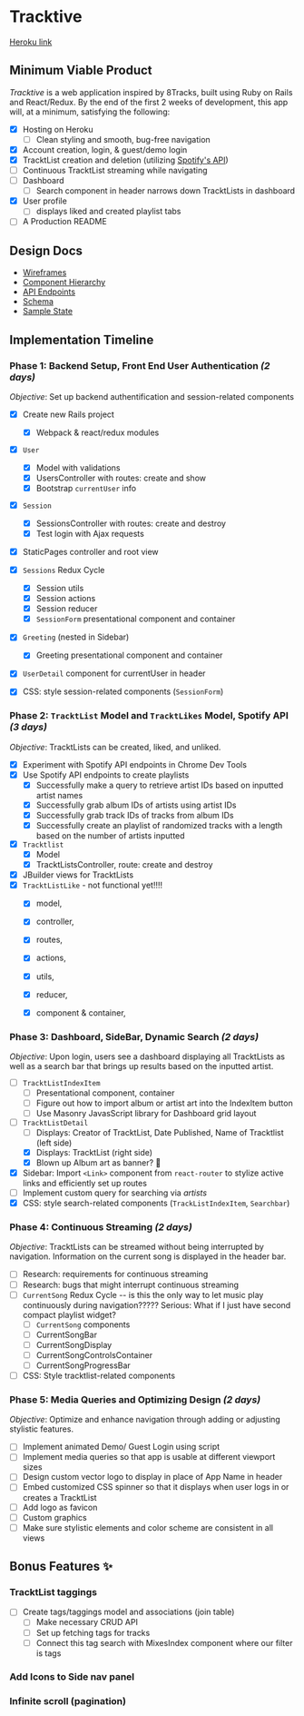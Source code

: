 # Tracktive
[Heroku link](https://tracktive.herokuapp.com/#/)

## Minimum Viable Product 
*Tracktive* is a web application inspired by 8Tracks, built using Ruby on Rails and React/Redux. By the end of the first 2 weeks of development, this app will, at a minimum, satisfying the following: 

- [X] Hosting on Heroku
	- [ ] Clean styling and smooth, bug-free navigation
- [X] Account creation, login, & guest/demo login
- [X] TracktList creation and deletion (utilizing [Spotify's API](https://developer.spotify.com/web-api/))
- [ ] Continuous TracktList streaming while navigating 
- [ ] Dashboard 
	- [ ] Search component in header narrows down TracktLists in dashboard
- [X] User profile
	- [ ] displays liked and created playlist tabs 
- [ ] A Production README

## Design Docs 

* [Wireframes](https://github.com/liuffy/Tracktive/tree/master/docs/wireframes)
* [Component Hierarchy](https://github.com/liuffy/Tracktive/blob/master/docs/api-endpoints.md)
* [API Endpoints](https://github.com/liuffy/Tracktive/blob/master/docs/schema.md)
* [Schema](https://github.com/liuffy/Tracktive/blob/master/docs/schema.md)
* [Sample State](https://github.com/liuffy/Tracktive/blob/master/docs/sample-state.md)

## Implementation Timeline

### Phase 1: Backend Setup, Front End User Authentication *(2 days)*
*Objective*: Set up backend authentification and session-related components 

- [X] Create new Rails project
	- [X] Webpack & react/redux modules
- [X] `User`
	- [X] Model with validations
	- [X] UsersController with routes: create and show 
	- [X] Bootstrap `currentUser` info 
- [X] `Session`
	- [X] SessionsController with routes: create and destroy  
	- [X] Test login with Ajax requests
- [X] StaticPages controller and root view
- [X] `Sessions` Redux Cycle 
	- [X] Session utils
	- [X] Session actions
	- [X] Session reducer 
	- [X] `SessionForm` presentational component and container
- [X] `Greeting` (nested in Sidebar)
	- [X] Greeting presentational component and container
- [X] `UserDetail` component for currentUser in header 
- [X] CSS: style session-related components (`SessionForm`)


### Phase 2: `TracktList` Model and `TracktLikes` Model, Spotify API *(3 days)*
*Objective*: TracktLists can be created, liked, and unliked. 

- [X] Experiment with Spotify API endpoints in Chrome Dev Tools
- [X] Use Spotify API endpoints to create playlists 
	- [X] Successfully make a query to retrieve artist IDs based on inputted artist names 
	- [X] Successfully grab album IDs of artists using artist IDs
	- [X] Successfully grab track IDs of tracks from album IDs 
	- [X] Successfully create an playlist of randomized tracks with a length based on the number of artists inputted
- [X] `Tracktlist` 
	- [X] Model 
	- [X] TracktListsController, route: create and destroy 
- [X] JBuilder views for TracktLists
- [X] `TracktListLike`  - not functional yet!!!!
	- [X] model, 
	- [X] controller, 
	- [X] routes,
	- [X] actions,
	- [X] utils,
	- [X] reducer,
	- [X] component & container,


### Phase 3: Dashboard, SideBar, Dynamic Search *(2 days)*
*Objective*: Upon login, users see a dashboard displaying all TracktLists as well as a search bar that
brings up results based on the inputted artist. 


- [ ] `TracktListIndexItem`
	- [ ] Presentational component, container
	- [ ] Figure out how to import album or artist art into the IndexItem button 
	- [ ] Use Masonry JavasScript library for Dashboard grid layout
- [ ] `TracktListDetail`
	- [ ] Displays: Creator of TracktList, Date Published, Name of Tracktlist (left side)
	- [X] Displays: TracktList (right side)
	- [X] Blown up Album art as banner? :art:
- [X] Sidebar: Import `<Link>` component from `react-router` to stylize active links and efficiently set up routes  
- [ ] Implement custom query for searching via *artists* 
- [X] CSS: style search-related components (`TrackListIndexItem`, `Searchbar`)

### Phase 4:  Continuous Streaming *(2 days)*
*Objective*: TracktLists can be streamed without being interrupted by navigation. 
Information on the current song is displayed in the header bar.

- [ ] Research: requirements for continuous streaming
- [ ] Research:  bugs that might interrupt continuous streaming
- [ ] `CurrentSong` Redux Cycle -- is this the only way to let music play continuously during navigation?????
Serious: What if I just have second compact playlist widget?
	- [ ] `CurrentSong` components
	- [ ] CurrentSongBar
	- [ ] CurrentSongDisplay 
	- [ ] CurrentSongControlsContainer
	- [ ] CurrentSongProgressBar
- [ ] CSS: Style tracktlist-related components 

### Phase 5:  Media Queries and Optimizing Design *(2 days)*
*Objective*: Optimize and enhance navigation through adding or adjusting stylistic features. 

- [ ] Implement animated Demo/ Guest Login using script 
- [ ] Implement media queries so that app is usable at different viewport sizes 
- [ ] Design custom vector logo to display in place of App Name in header 
- [ ] Embed customized CSS spinner so that it displays when user logs in or creates a TracktList
- [ ] Add logo as favicon
- [ ] Custom graphics
- [ ] Make sure stylistic elements and color scheme are consistent in all views 

## Bonus Features :sparkles:

### TracktList taggings
- [ ] Create tags/taggings model and associations (join table)
	- [ ] Make necessary CRUD API
	- [ ] Set up fetching tags for tracks
	- [ ] Connect this tag search with MixesIndex component where our filter is tags

### Add Icons to Side nav panel 

### Infinite  scroll (pagination)
